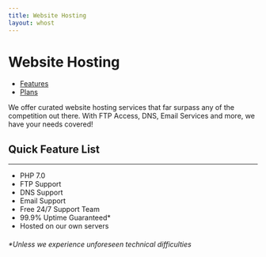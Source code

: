 ```yaml
---
title: Website Hosting
layout: whost
---
```


# Website Hosting

- [Features](/hosting/features)
- [Plans](/hosting/plans)

We offer curated website hosting services that far surpass any of the competition out there. With FTP Access, DNS, Email Services and more, we have your needs covered!

## Quick Feature List
---
  - PHP 7.0
  - FTP Support
  - DNS Support
  - Email Support
  - Free 24/7 Support Team
  - 99.9% Uptime Guaranteed*
  - Hosted on our own servers

###### *Unless we experience unforeseen technical difficulties